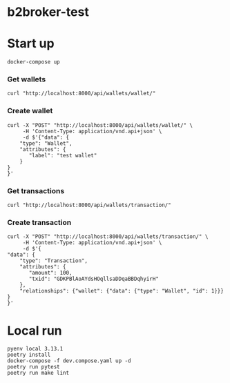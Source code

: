 # b2broker-test

# Start up

```
docker-compose up
```

### Get wallets
```
curl "http://localhost:8000/api/wallets/wallet/"
```
### Create wallet
```
curl -X "POST" "http://localhost:8000/api/wallets/wallet/" \
     -H 'Content-Type: application/vnd.api+json' \
     -d $'{"data": {
    "type": "Wallet",
    "attributes": {
       "label": "test wallet"
    }
}
}'
```
### Get transactions
```
curl "http://localhost:8000/api/wallets/transaction/"
```
### Create transaction
```
curl -X "POST" "http://localhost:8000/api/wallets/transaction/" \
     -H 'Content-Type: application/vnd.api+json' \
     -d $'{
"data": {
    "type": "Transaction",
    "attributes": {
       "amount": 100,
       "txid": "GDKPBlAoAYdsHOqllsaDDqaBBDqhyirH"
    },
    "relationships": {"wallet": {"data": {"type": "Wallet", "id": 1}}}
}
}'
```

# Local run
```
pyenv local 3.13.1
poetry install
docker-compose -f dev.compose.yaml up -d
poetry run pytest
poetry run make lint
```
